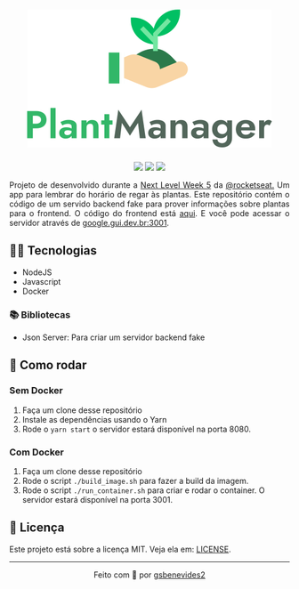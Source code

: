 <h1 align="center">
  <img alt="PlantManager" title="PlantManager" src=".github/logo.svg" />
</h1>
<p align="center">
<img src="https://img.shields.io/badge/JavaScript-32B768?style=for-the-badge&logo=javascript&logoColor=white">
<img src="https://img.shields.io/badge/NodeJS-32B768?style=for-the-badge&logo=nodedotjs&logoColor=white">
<img src="https://img.shields.io/badge/Docker-32B768?style=for-the-badge&logo=docker&logoColor=white">
<br>
</p>
<p align="justify" >Projeto de desenvolvido durante a <a href="https://nextlevelweek.com">Next Level Week 5</a> da <a href="https://github.com/rocketseat">@rocketseat.</a> Um app para lembrar do horário de regar às plantas. Este repositório contém o código de um servido backend fake para prover informações sobre plantas para o frontend. O código do frontend está <a href="https://github.com/gsbenevides2/nlw-05-plantmanager">aqui</a>. E você pode acessar o servidor através de <a href="http://google.gui.dev.br:3001">google.gui.dev.br:3001</a>.</p>

<h2>👨‍💻 Tecnologias</h2>
<ul>
<li>NodeJS</li>
<li>Javascript</li>
<li>Docker</li>
</ul>
<h3>📚 Bibliotecas</h3>
<ul>
<li>Json Server: Para criar um servidor backend fake</li>
</ul>

<h2>🏃 Como rodar</h2>
<h3>Sem Docker</h3>
<ol>
<li>Faça um clone desse repositório</li>
<li>Instale as dependências usando o Yarn</li>
<li>Rode o <code>yarn start</code> o servidor estará disponível na porta 8080.</li>
</ol>
<h3>Com Docker</h3>
<ol>
<li>Faça um clone desse repositório</li>
<li>Rode o script <code>./build_image.sh</code> para fazer a build da imagem.</li>
<li>Rode o script <code>./run_container.sh</code> para criar e rodar o container. O servidor estará disponível na porta 3001.</li>
</ol>

<h2>📃 Licença</h2>
<p>Este projeto está sobre a licença MIT. Veja ela em: <a href="LICENSE">LICENSE</a>.</p>
<hr/>
<p align="center">Feito com 💚 por <a href="https://gui.dev.br">gsbenevides2</a><b>
